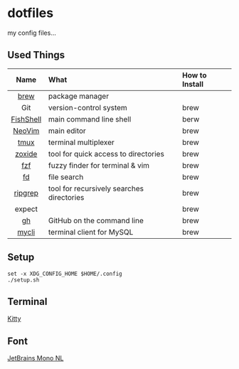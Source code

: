 # dotfiles

my config files...

## Used Things

| Name | What | How to Install |
|:----:|:-----|:---------------|
|[brew](https://github.com/Homebrew/brew)|package manager||
|Git|version-control system|brew|
|[FishShell](https://github.com/fish-shell/fish-shell)|main command line shell|berw|
|[NeoVim](https://github.com/neovim/neovim)|main editor|brew|
|[tmux](https://github.com/tmux/tmux)|terminal multiplexer|brew|
|[zoxide](https://github.com/ajeetdsouza/zoxide)|tool for quick access to directories|brew|
|[fzf](https://github.com/junegunn/fzf)|fuzzy finder for terminal & vim|brew|
|[fd](https://github.com/sharkdp/fd)|file search|brew|
|[ripgrep](https://github.com/BurntSushi/ripgrep)|tool for recursively searches directories|brew|
|expect||brew|
|[gh](https://github.com/cli/cli)|GitHub on the command line|brew|
|[mycli](https://github.com/dbcli/mycli)|terminal client for MySQL|brew|


## Setup

```fish
set -x XDG_CONFIG_HOME $HOME/.config
./setup.sh
```

## Terminal

[Kitty](https://sw.kovidgoyal.net/kitty/)

## Font

[JetBrains Mono NL](https://www.jetbrains.com/lp/mono/)
<!-- [Ricty Diminished with icons](https://github.com/iij/fontmerger/tree/master/sample) -->

